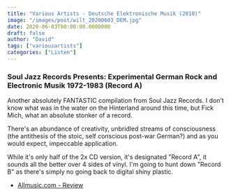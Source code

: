 ```yaml
---
title: "Various Artists - Deutsche Elektronische Musik (2010)"
image: "/images/post/wilt_20200603_DEM.jpg"
date: 2020-06-03T00:00:00.0000000
draft: false
author: "David"
tags: ["variousartists"]
categories: ["Listen"]
---
```

### Soul Jazz Records Presents: Experimental German Rock and Electronic Musik 1972-1983 (Record A)    
  
Another absolutely FANTASTIC compilation from Soul Jazz Records.  I don't know what was in the water on the Hinterland around this time, but Fick Mich, what an absolute stonker of a record.   
  
There's an abundance of creativity, unbridled streams of consciousness (the antithesis of the stoic, self conscious post-war German?) and as you would expect, impeccable application.      
  
While it's only half of the 2x CD version, it's designated "Record A", it sounds all the better over 4 sides of vinyl. I'm going to hunt down "Record B" as there's simply no going back to digital shiny plastic.  

-  [Allmusic.com - Review](https://www.allmusic.com/album/deutsche-elektronische-musik-mw0001999204)